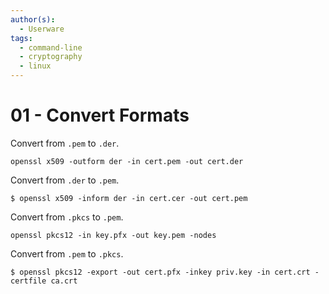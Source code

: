 ```yaml
---
author(s):
  - Userware
tags:
  - command-line
  - cryptography
  - linux
---
```

# 01 - Convert Formats

Convert from `.pem` to `.der`.

```
openssl x509 -outform der -in cert.pem -out cert.der
```

Convert from `.der` to `.pem`.

```
$ openssl x509 -inform der -in cert.cer -out cert.pem
```

Convert from `.pkcs` to `.pem`.

```
openssl pkcs12 -in key.pfx -out key.pem -nodes
```

Convert from `.pem` to `.pkcs`.

```
$ openssl pkcs12 -export -out cert.pfx -inkey priv.key -in cert.crt -certfile ca.crt
```